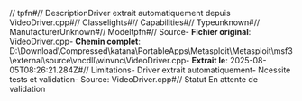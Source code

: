 // tpfn#// DescriptionDriver extrait automatiquement depuis VideoDriver.cpp#// Classelights#// Capabilities#// Typeunknown#// ManufacturerUnknown#// Modeltpfn#// Source- **Fichier original**: VideoDriver.cpp- **Chemin complet**: D:\Download\Compressed\katana\PortableApps\Metasploit\Metasploit\msf3\external\source\vncdll\winvnc\VideoDriver.cpp- **Extrait le**: 2025-08-05T08:26:21.284Z#// Limitations- Driver extrait automatiquement- Ncessite tests et validation- Source: VideoDriver.cpp#// Statut En attente de validation